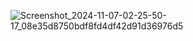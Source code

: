 ![Screenshot_2024-11-07-02-25-50-17_08e35d8750bdf8fd4df42d91d36976d5](https://github.com/user-attachments/assets/6d239cb5-583c-405b-ba09-337ec0d24dbf)
